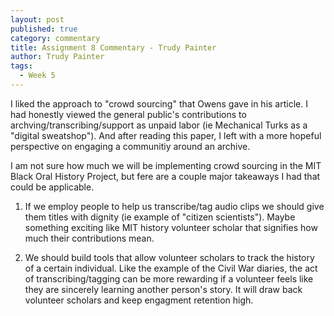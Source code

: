 ```yaml
---
layout: post
published: true
category: commentary
title: Assignment 8 Commentary - Trudy Painter
author: Trudy Painter
tags:
  - Week 5
---
```

I liked the approach to "crowd sourcing" that Owens gave in his article. I had honestly viewed the general public's contributions to archving/transcribing/support as unpaid labor (ie Mechanical Turks as a "digital sweatshop"). And after reading this paper, I left with a more hopeful perspective on engaging a communitiy around an archive. 

I am not sure how much we will be implementing crowd sourcing in the MIT Black Oral History Project, but fere are a couple major takeaways I had that could be applicable.

1. If we employ people to help us transcribe/tag audio clips we should give them titles with dignity (ie example of "citizen scientists"). Maybe something exciting like MIT history volunteer scholar that signifies how much their contributions mean.

2. We should build tools that allow volunteer scholars to track the history of a certain individual. Like the example of the Civil War diaries, the act of transcribing/tagging can be more rewarding if a volunteer feels like they are sincerely learning another person's story. It will draw back volunteer scholars and keep engagment retention high.
